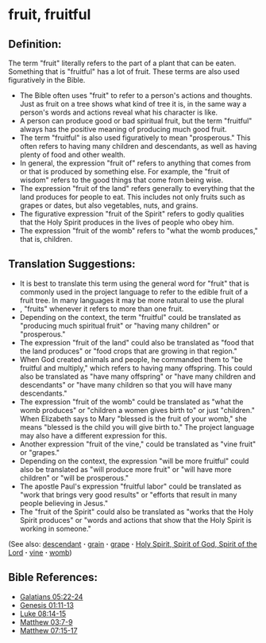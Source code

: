 # fruit, fruitful #

## Definition: ##

The term "fruit" literally refers to the part of a plant that can be eaten. Something that is "fruitful" has a lot of fruit. These terms are also used figuratively in the Bible.

* The Bible often uses "fruit" to refer to a person's actions and thoughts. Just as fruit on a tree shows what kind of tree it is, in the same way a person's words and actions reveal what his character is like.
* A person can produce good or bad spiritual fruit, but the term "fruitful" always has the positive meaning of producing much good fruit.
* The term "fruitful" is also used figuratively to mean "prosperous." This often refers to having many children and descendants, as well as having plenty of food and other wealth.
* In general, the expression "fruit of" refers to anything that comes from or that is produced by something else. For example, the "fruit of wisdom" refers to the good things that come from being wise.
* The expression "fruit of the land" refers generally to everything that the land produces for people to eat. This includes not only fruits such as grapes or dates, but also vegetables, nuts, and grains.
* The figurative expression "fruit of the Spirit" refers to godly qualities that the Holy Spirit produces in the lives of people who obey him.
* The expression "fruit of the womb" refers to "what the womb produces," that is, children.

## Translation Suggestions: ##

* It is best to translate this term using the general word for "fruit" that is commonly used in the project language to refer to the edible fruit of a fruit tree. In many languages it may be more natural to use the plural
* , "fruits" whenever it refers to more than one fruit.
* Depending on the context, the term "fruitful" could be translated as "producing much spiritual fruit" or "having many children" or "prosperous."
* The expression "fruit of the land" could also be translated as "food that the land produces" or "food crops that are growing in that region."
* When God created animals and people, he commanded them to "be fruitful and multiply," which refers to having many offspring. This could also be translated as "have many offspring" or "have many children and descendants" or "have many children so that you will have many descendants."
* The expression "fruit of the womb" could be translated as "what the womb produces" or "children a women gives birth to" or just "children." When Elizabeth says to Mary "blessed is the fruit of your womb," she means "blessed is the child you will give birth to." The project language may also have a different expression for this.
* Another expression "fruit of the vine," could be translated as "vine fruit" or "grapes."
* Depending on the context, the expression "will be more fruitful" could also be translated as "will produce more fruit" or "will have more children" or "will be prosperous."
* The apostle Paul's expression "fruitful labor" could be translated as "work that brings very good results" or "efforts that result in many people believing in Jesus."
* The "fruit of the Spirit" could also be translated as "works that the Holy Spirit produces" or "words and actions that show that the Holy Spirit is working in someone."

(See also: [descendant](../other/descendant.md) **·** [grain](../other/grain.md) **·** [grape](../other/grape.md) **·** [Holy Spirit, Spirit of God, Spirit of the Lord](../kt/holyspirit.md) **·** [vine](../other/vine.md) **·** [womb](../other/womb.md))

## Bible References: ##

* [Galatians 05:22-24](https://door43.org/en/bible/notes/gal/05/22)
* [Genesis 01:11-13](https://door43.org/en/bible/notes/gen/01/11)
* [Luke 08:14-15](https://door43.org/en/bible/notes/luk/08/14)
* [Matthew 03:7-9](https://door43.org/en/bible/notes/mat/03/07)
* [Matthew 07:15-17](https://door43.org/en/bible/notes/mat/07/15)

